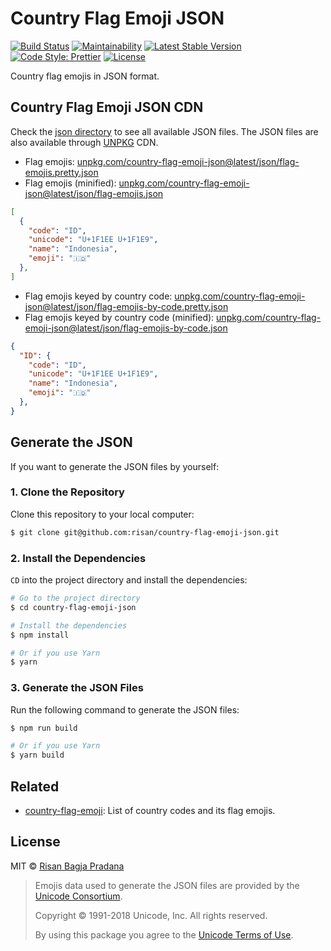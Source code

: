 # Country Flag Emoji JSON

[![Build Status](https://flat.badgen.net/travis/risan/country-flag-emoji-json)](https://travis-ci.org/risan/country-flag-emoji-json)
[![Maintainability](https://flat.badgen.net/codeclimate/maintainability/risan/country-flag-emoji-json)](https://codeclimate.com/github/risan/country-flag-emoji-json)
[![Latest Stable Version](https://flat.badgen.net/npm/v/country-flag-emoji-json)](https://www.npmjs.com/package/country-flag-emoji-json)
[![Code Style: Prettier](https://flat.badgen.net/badge/code%20style/prettier/ff69b4)](https://github.com/prettier/prettier)
[![License](https://flat.badgen.net/npm/license/country-flag-emoji-json)](https://github.com/risan/country-flag-emoji-json/blob/master/LICENSE)

Country flag emojis in JSON format.

## Country Flag Emoji JSON CDN

Check the [json directory](https://github.com/risan/country-flag-emoji-json/tree/master/json) to see all available JSON files. The JSON files are also available through [UNPKG](https://unpkg.com/) CDN.

* Flag emojis: [unpkg.com/country-flag-emoji-json@latest/json/flag-emojis.pretty.json](https://unpkg.com/country-flag-emoji-json@latest/json/flag-emojis.pretty.json)
* Flag emojis (minified): [unpkg.com/country-flag-emoji-json@latest/json/flag-emojis.json](https://unpkg.com/country-flag-emoji-json@latest/json/flag-emojis.json)

```json
[
  {
    "code": "ID",
    "unicode": "U+1F1EE U+1F1E9",
    "name": "Indonesia",
    "emoji": "🇮🇩"
  },
]
```

* Flag emojis keyed by country code: [unpkg.com/country-flag-emoji-json@latest/json/flag-emojis-by-code.pretty.json](https://unpkg.com/country-flag-emoji-json@latest/json/flag-emojis-by-code.pretty.json)
* Flag emojis keyed by country code (minified): [unpkg.com/country-flag-emoji-json@latest/json/flag-emojis-by-code.json](https://unpkg.com/country-flag-emoji-json@latest/json/flag-emojis-by-code.json)

```json
{
  "ID": {
    "code": "ID",
    "unicode": "U+1F1EE U+1F1E9",
    "name": "Indonesia",
    "emoji": "🇮🇩"
  },
}
```

## Generate the JSON

If you want to generate the JSON files by yourself:

### 1. Clone the Repository

Clone this repository to your local computer:

```bash
$ git clone git@github.com:risan/country-flag-emoji-json.git
```

### 2. Install the Dependencies

`CD` into the project directory and install the dependencies:

```bash
# Go to the project directory
$ cd country-flag-emoji-json

# Install the dependencies
$ npm install

# Or if you use Yarn
$ yarn
```

### 3. Generate the JSON Files

Run the following command to generate the JSON files:

```bash
$ npm run build

# Or if you use Yarn
$ yarn build
```

## Related

* [country-flag-emoji](https://github.com/risan/country-flag-emoji): List of country codes and its flag emojis.

## License

MIT © [Risan Bagja Pradana](https://bagja.net)

> Emojis data used to generate the JSON files are provided by the [Unicode Consortium](https://www.unicode.org/).
>
> Copyright © 1991-2018 Unicode, Inc. All rights reserved.
>
> By using this package you agree to the [Unicode Terms of Use](https://www.unicode.org/copyright.html).
